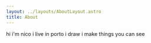 ```yaml
---
layout: ../layouts/AboutLayout.astro
title: About
---
```

hi i'm nico i live in porto i draw i make things you can see